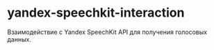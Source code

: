 # yandex-speechkit-interaction
Взаимодействие с Yandex SpeechKit API для получения голосовых данных.
